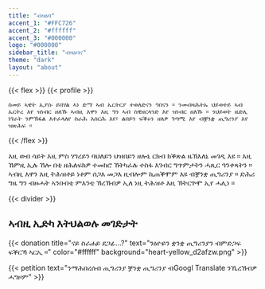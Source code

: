 ```yaml
---
title: "ብዛዕባ"
accent_1: "#FFC726"
accent_2: "#ffffff"
accent_3: "#000000"
logo: "#000000"
sidebar_title: "ብዛዕባና"
theme: "dark"
layout: "about"
---
```


{{< flex >}}
	{{< profile >}}

	ስመይ ኣዌት ኢያሱ ይበሃል ኣነ ድማ ኣብ ኤርትርያ ተወለድናን ዓበናን ። ንመብዛሕትኡ ህይወተይ ኣብ
	ኤርትረ እየ ዝነብር ዘለኹ ኣብዚ እዋን እዚ ግን ኣብ ስዊዘርላንድ እየ ዝነብር ዘለኹ ። ንህይወት ዜድሊ
	ነገራት ንምኽፋል እተፈላለየ ስራሕ እሰርሕ እየ፣ ልበይን ፍቕሩን ዘለዎ ገጣሚ እየ ብቛንቋ ጢግሪንያ እየ
	ዝጽሕፍ ።
{{< /flex >}}

እዚ ወብ ሳይት እዚ ምስ ሃገረይን ባህለይን ህዝበይን ዘሎኒ ርክብ ክቕጽል ዜኽእለኒ መገዲ እዩ ። እዚ
ኸምዚ ኢሉ ኸሎ በቲ ዘሕለፍክዎ ተመክሮ ኽትካፈሉ ተስፋ እገብር ግጥምታትን ሓጺር ዓንቀጻትን ። ኣብዚ
እዋን እዚ ትሕዝቶይ ነቶም ሰጋእ መጋእ ዚብሎም ኪጠቕሞም እዩ ብቛንቋ ጢግሪንያ ። ድሕሪ ግዜ ግን
ብዙሓት ኣንበብቲ ምእንቲ ኽረኽብዎ ኢለ ነዚ ትሕዝቶ እዚ ኽትርጕሞ ኢየ ሓሊነ ።

{{< divider >}}

## ኣብዚ ኢድካ እትህልወሉ መገድታት

{{< donation  title="ናይ ስራሐይ ደጋፊ...?" text="ንዕዮይን ቋንቋ ጢግሪንያን ብምድጋፍ ፍቕርኻ ኣርኢ ።" color="#ffffff" background="heart-yellow_d2afzw.png" >}}

{{< petition text="ንማሕበረሰብ ጢግሪንያ ቛንቋ ጢግሪንያ ብGoogl Translate ንኺረኽብዎ ሓግዞም" >}}
